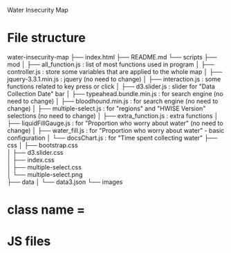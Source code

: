Water Insecurity Map

# File structure
water-insecurity-map
├── index.html
├── README.md
└── scripts
	├── mod
	│	├── all_function.js 			: list of most functions used in program
	│	├── controller.js 				: store some variables that are applied to the whole map
	│	├── jquery-3.3.1.min.js 		: jquery (no need to change)
	│	├── interaction.js 				: some functions related to key press or click 
	│	├── d3.slider.js 				: slider for "Data Collection Date" bar
	│	├── typeahead.bundle.min.js 	: for search engine (no need to change)
	│	├── bloodhound.min.js 			: for search engine (no need to change)
	│	├── multiple-select.js 			: for "regions" and "HWISE Version" selections (no need to change)
	│	├── extra_function.js 			: extra functions
	│	├── liquidFillGauge.js 			: for "Proportion who worry about water" (no need to change)
	│	├── water_fill.js 				: for "Proportion who worry about water" - basic configuration
	│	└── docsChart.js 				: for "Time spent collecting water"
	├── css
	│	├── bootstrap.css 				
	│	├── d3.slider.css 				 
	│	├── index.css 					
	│	├── multiple-select.css 		
	│	└── multiple-select.png 		
	├── data
	│	└── data3.json
	└── images

# class name = 



# JS files 

